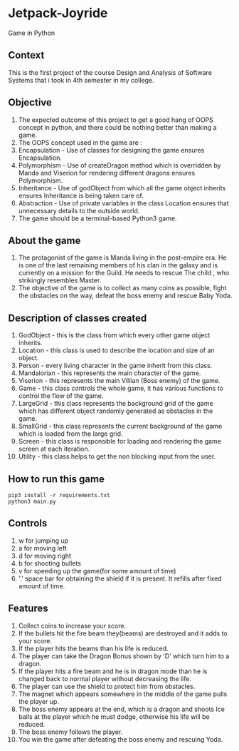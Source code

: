 # Jetpack-Joyride
Game in Python
## Context
This is the first project of the course Design and Analysis of Software Systems
that i took in 4th semester in my college. 
## Objective
1. The expected outcome of this project to get a good hang of OOPS concept in
python, and there could be nothing better than making a game.
2. The OOPS concept used in the game are :
  1. Encapsulation - Use of classes for designing the game ensures
	 Encapsulation.
  2. Polymorphism - Use of createDragon method which is overridden by Manda and
	 Viserion for rendering different dragons ensures Polymorphism.
  3. Inheritance - Use of godObject from which all the game object inherits
	 ensures Inheritance is being taken care of.
  4. Abstraction - Use of private variables in the class Location ensures that
	 unnecessary details to the outside world.
3. The game should be a terminal-based Python3 game.
## About the game
1. The protagonist of the game is Manda living in the post-empire era. He is one
   of the last remaining members of his clan in the galaxy and is currently on a 
   mission for the Guild. He needs to rescue The child , who strikingly
   resembles Master.
2. The objective of the game is to collect as many coins as possible, fight the
   obstacles on the way, defeat the boss enemy and rescue Baby Yoda.
## Description of classes created
1. GodObject - this is the class from which every other game object inherits.
2. Location - this class is used to describe the location and size of an object.
3. Person - every living character in the game inherit from this class.
4. Mandalorian - this represents the main character of the game.
5. Viserion - this represents the main Villian (Boss enemy) of the game.
6. Game - this class controls the whole game, it has various functions to
   control the flow of the game.
7. LargeGrid - this class represents the background grid of the game which has 
   different object randomly generated as obstacles in the game.
8. SmallGrid - this class represents the current background of the game which is
   loaded from the large grid.
9. Screen - this class is responsible for loading and rendering the game screen
   at each iteration.
10. Utility - this class helps to get the non blocking input from the user.
## How to run this game
```
pip3 install -r requirements.txt
python3 main.py
```
## Controls
1. w for jumping up
2. a for moving left
3. d for moving right
4. b for shooting bullets
5. v for speeding up the game(for some amount of time)
6. '.' space bar for obtaining the shield if it is present. It refills after
   fixed amount of time.
## Features
1. Collect coins to increase your score.
2. If the bullets hit the fire beam they(beams) are destroyed and it adds to your score.
3. If the player hits the beams than his life is reduced.
4. The player can take the Dragon Bonus shown by 'D' which turn him to a dragon.
5. If the player hits a fire beam and he is in dragon mode than he is changed
   back to normal player without decreasing the life.
6. The player can use the shield to protect him from obstacles.
7. The magnet which appears somewhere in the middle of the game pulls the player
   up.
8. The boss enemy appears at the end, which is a dragon and shoots Ice balls at
   the player which he must dodge, otherwise his life will be reduced.
9. The boss enemy follows the player.
10. You win the game after defeating the boss enemy and rescuing Yoda.
